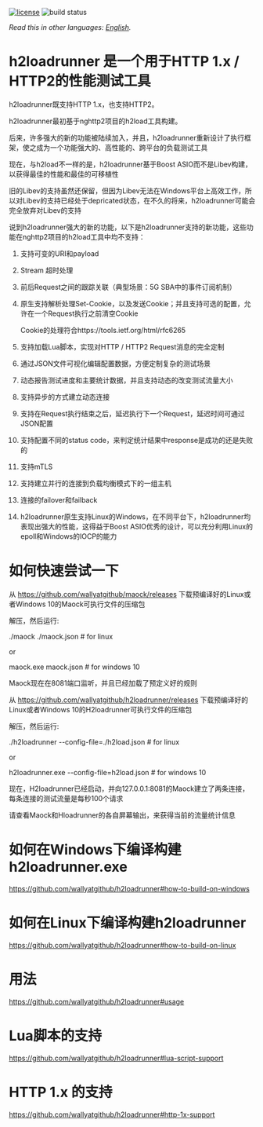 [![license](https://img.shields.io/github/license/wallyatgithub/h2loadrunner.svg?style=flat-square)](https://github.com/wallyatgithub/h2loadrunner)
![build status](https://github.com/wallyatgithub/h2loadrunner/actions/workflows/cmake.yml/badge.svg)

*Read this in other languages: [English](README.md).*

# h2loadrunner 是一个用于HTTP 1.x / HTTP2的性能测试工具
  h2loadrunner既支持HTTP 1.x，也支持HTTP2。

  h2loadrunner最初基于nghttp2项目的h2load工具构建。
  
  后来，许多强大的新的功能被陆续加入，并且，h2loadrunner重新设计了执行框架，使之成为一个功能强大的、高性能的、跨平台的负载测试工具

  现在，与h2load不一样的是，h2loadrunner基于Boost ASIO而不是Libev构建，以获得最佳的性能和最佳的可移植性

  旧的Libev的支持虽然还保留，但因为Libev无法在Windows平台上高效工作，所以对Libev的支持已经处于depricated状态，在不久的将来，h2loadrunner可能会完全放弃对Libev的支持

  说到h2loadrunner强大的新的功能，以下是h2loadrunner支持的新功能，这些功能在nghttp2项目的h2load工具中均不支持：

  1. 支持可变的URI和payload
  
  2. Stream 超时处理
  
  3. 前后Request之间的跟踪关联（典型场景：5G SBA中的事件订阅机制）
  
  4. 原生支持解析处理Set-Cookie，以及发送Cookie；并且支持可选的配置，允许在一个Request执行之前清空Cookie
  
     Cookie的处理符合https://tools.ietf.org/html/rfc6265
  
  5. 支持加载Lua脚本，实现对HTTP / HTTP2 Request消息的完全定制
  
  6. 通过JSON文件可视化编辑配置数据，方便定制复杂的测试场景
     
  7. 动态报告测试进度和主要统计数据，并且支持动态的改变测试流量大小
  
  8. 支持异步的方式建立动态连接

  9. 支持在Request执行结束之后，延迟执行下一个Request，延迟时间可通过JSON配置

  10. 支持配置不同的status code，来判定统计结果中response是成功的还是失败的

  11. 支持mTLS

  12. 支持建立并行的连接到负载均衡模式下的一组主机

  13. 连接的failover和failback

  14. h2loadrunner原生支持Linux的Windows，在不同平台下，h2loadrunner均表现出强大的性能，这得益于Boost ASIO优秀的设计，可以充分利用Linux的epoll和Windows的IOCP的能力

# 如何快速尝试一下

  从 https://github.com/wallyatgithub/maock/releases 下载预编译好的Linux或者Windows 10的Maock可执行文件的压缩包
  
  解压，然后运行:

  ./maock ./maock.json # for linux
  
  or
  
  maock.exe maock.json # for windows 10
  
  Maock现在在8081端口监听，并且已经加载了预定义好的规则
 
  从 https://github.com/wallyatgithub/h2loadrunner/releases 下载预编译好的Linux或者Windows 10的H2loadrunner可执行文件的压缩包
  
  解压，然后运行:
  
  ./h2loadrunner --config-file=./h2load.json # for linux
  
  or
  
  h2loadrunner.exe --config-file=h2load.json # for windows 10
  
  现在，H2loadrunner已经启动，并向127.0.0.1:8081的Maock建立了两条连接，每条连接的测试流量是每秒100个请求

  请查看Maock和Hloadrunner的各自屏幕输出，来获得当前的流量统计信息

# 如何在Windows下编译构建h2loadrunner.exe

  https://github.com/wallyatgithub/h2loadrunner#how-to-build-on-windows

# 如何在Linux下编译构建h2loadrunner

  https://github.com/wallyatgithub/h2loadrunner#how-to-build-on-linux


# 用法

  https://github.com/wallyatgithub/h2loadrunner#usage

# Lua脚本的支持

  https://github.com/wallyatgithub/h2loadrunner#lua-script-support
  
    
# HTTP 1.x 的支持
  
  https://github.com/wallyatgithub/h2loadrunner#http-1x-support
  
  


